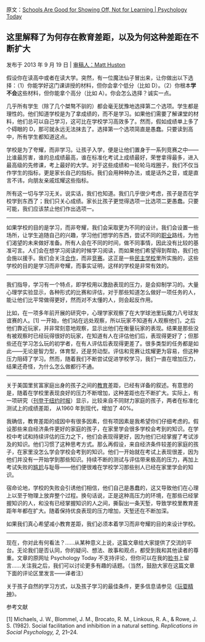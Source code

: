 原文：[Schools Are Good for Showing Off, Not for Learning | Psychology Today](https://www.psychologytoday.com/us/blog/freedom-learn/201309/schools-are-good-showing-not-learning)

## 这里解释了为何存在教育差距，以及为何这种差距在不断扩大

发布于 2013 年 9 月 19 日 | [ 审稿人：Matt Huston](https://www.psychologytoday.com/us/docs/editorial-process)

假设你在读高中或者在读大学。突然，有一位魔法仙子冒出来，让你做出以下选择：（1）你能学好这门课讲授的材料，但你会拿个低分（比如 D）。（2）你根本**学不会**这些材料，但你能拿个高分（比如 A）。你会怎么选择？诚实一点。

几乎所有学生（除了几个桀骜不驯的）都会毫无犹豫地选择第二个选项。学生都是理性的。他们知道学校是为了拿成绩的，而不是学习。如果他们需要了解课堂的材料，他们总可以自己学习，这可比在学校学习高效多了。然而，假如成绩单上多了个碍眼的 D，那可就永远无法抹去了。选择第一个选项简直是愚蠢。只要读到高中，所有学生都知道这点。

学校是为了夸耀，而非学习。让孩子入学，便是让他们置身于一系列竞赛之中——比谁最厉害，谁的总成绩最高，谁在标准化考试上成绩最好，荣誉拿得最多，进入最高级的先修课，考上最好的大学。对于这些成绩和一轮轮马戏圈子，我们不仅当作学生的指标，更是家长自己的指标。我们会用种种办法，或是话外之音，或是直言不讳，向朋友亲戚炫耀这些指标。

所有这一切与学习无关。说实话，我们也知道。我们几乎很少考虑，孩子是否在学校学到东西了；我们只关心成绩。家长比孩子更觉得选项一比选项二更愚蠢。只要可能，我们应该禁止他们作出选项一。

******

如果学校的目的是学习，而非夸耀，我们会采取更为不同的设计。我们会设置一些场所，让学生追随自己的兴趣，学习他们想学的东西，尝试不同的[职业](https://www.psychologytoday.com/us/basics/career)路线，为他们渴望的未来做好准备。所有人会在不同的时间，做不同事情，因此没有比较的基准可言。人们会在想学习阅读的时候学习阅读，而如果他们希望得到帮助，我们也会施以援手。我们会关注[合作](https://www.psychologytoday.com/us/basics/teamwork)，而非[竞赛](https://www.psychologytoday.com/us/basics/sport-and-competition)。这正是一些[民主学校](http://alternativestoschool.com/democratic-schools/)里所实施的，这些学校的目的是学习而非夸耀，而事实证明，这样的学校是非常有效的。

******

我们指导，学习有一个特点，即学校用以激励表现的压力，是会抑制学习的。大量心理学实验显示，各种形式的比赛和评估，对于那些知道怎么做好一项任务的人，能让他们比平常做得更好，然而对不太懂的人，则会起反作用。

比如，在一项多年前开展的研究中，心理学家观察了在大学球池里玩魔力八号球友谊赛的人。[1] 一开始，他们站在远处观察，所以玩家不知道有人观察他们，之后他们靠近玩家，并非常刻意地观察，显示出他们在衡量玩家的表现。结果是那些没有被观察时已经玩得很好的玩家，在知道有人在评估他们后，表现得更好了；但那些还在学习怎么玩的初学者，在有人评估后表现得更差了。很多类型的任务都是如此——无论是智力型，体育型，还是劳动型。评估和竞赛让炫耀更为容易，但这种压力阻碍了学习。然而，随着我们不断尝试促进学校学习，我们一直在增加压力，结果还奇怪，为什么怎么做都行不通。

******

关于美国里贫富家庭出身的孩子之间的[教育](https://www.psychologytoday.com/us/basics/education)差距，已经有详备的叙述。有意思的是，随着在学校里表现良好的压力不断增加，这种差距也在不断扩大。实际上，有一项研究（[刊登于纽约时报](http://www.nytimes.com/2012/02/10/education/education-gap-grows-between-rich-and-poor-studies-show.html?pagewanted=all&_r=0)）显示，比较来自不同财力家庭的孩子，两者在标准化测试上的成绩差距， 从1960 年到现代，增加了 40%。

我确信，教育差距的成因中有很多因素，但有项因素是我希望你们仔细考虑的。假设那些来自经济条件更好的家庭的孩子，在家里学会很多学校会考到的知识。在学校中考试和持续评估的压力之下，他们会表现得更好，因为他们已经掌握了考试涉及的知识。他们习惯了这种思考方式。那么再假设，来自经济条件较差的家庭的孩子，在家里没怎么学会学校会考到的知识。他们一开始就在考试上表现很差，因为他们并没有一开始学到那些知识。持续不断的测试与评估带来极高的压力，再加上考试失败的[尴尬](https://www.psychologytoday.com/us/basics/embarrassment)与耻辱——他们便很难在学校学习那些别人已经在家里学会的知识。

宿命论地，学校的失败会引诱他们相信，他们自己是愚蠢的，这又导致他们在心理上以至于物理上放弃整个过程。换句话说，正是这种高压力的环境，在那些已经掌握知识的人，和没有已经掌握知识的人之间，撕裂出一条天堑，导致学校里教育差距年年都在扩大。随着保持优良表现的压力增加，天堑还在不断加深。

如果我们真心希望减小教育差距，我们必须本着学习而非夸耀的目的来设计学校。

*******

现在，你对此有何看法？……从某种意义上说，这篇文章给大家提供了交流的平台。无论我们是否认同，你的疑问、想法、故事和观点，都受到我和其他读者的尊重。文章的原网址 Psychology Today 不支持评论，但你可以在我的[脸书](https://www.facebook.com/peter.gray.3572)上留言……关注我之后，我们可以讨论更多有趣的话题。（当然，鼓励大家在这篇文章下面的评论区里发言——译者注）

关于孩子自然的学习方式，以及孩子学习的最佳条件，更多信息请参见《[玩耍精神](http://www.amazon.com/Free-Learn-Unleashing-Instinct-Self-Reliant/dp/0465084990/ref=tmm_pap_title_0?_encoding=UTF8&qid=&sr=)》。

参考文献

[1] Michaels, J. W., Blommel, J. M., Brocato, R. M., Linkous, R. A., & Rowe, J. S. (1982). Social facilitation and inhibition in a natural setting. *Replications in Social Psychology, 2,* 21–24.